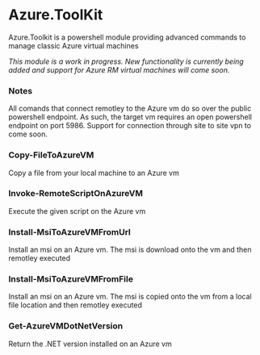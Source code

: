 # Azure.ToolKit

Azure.Toolkit is a powershell module providing advanced commands to manage classic Azure virtual machines

*This module is a work in progress. New functionality is currently being added and support for Azure RM virtual machines will come soon.*

### Notes ###
All comands that connect remotley to the Azure vm do so over the public powershell endpoint. As such, the target vm requires an open powershell endpoint on port 5986. Support for connection through site to site vpn to come soon.

### Copy-FileToAzureVM ###
Copy a file from your local machine to an Azure vm

### Invoke-RemoteScriptOnAzureVM ###
Execute the given script on the Azure vm

### Install-MsiToAzureVMFromUrl ###
Install an msi on an Azure vm. The msi is download onto the vm and then remotley executed

### Install-MsiToAzureVMFromFile ###
Install an msi on an Azure vm. The msi is copied onto the vm from a local file location and then remotley executed

### Get-AzureVMDotNetVersion ###
Return the .NET version installed on an Azure vm
